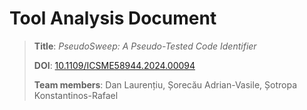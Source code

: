 # Tool Analysis Document

> **Title**: *PseudoSweep: A Pseudo-Tested Code Identifier*
> 
> **DOI**: [10.1109/ICSME58944.2024.00094](https://doi.org/10.1109/ICSME58944.2024.00094)
> 
> **Team members**: Dan Laurențiu, Șorecău Adrian-Vasile, Șotropa Konstantinos-Rafael
> 
> 
